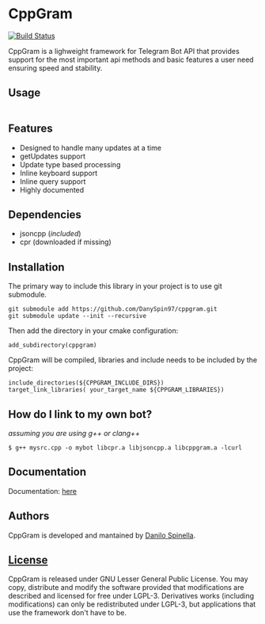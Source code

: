 # CppGram
[![Build Status](https://travis-ci.org/DanySpin97/cppgram.svg?branch=master)](https://travis-ci.org/DanySpin97/cppgram)

CppGram is a lighweight framework for Telegram Bot API that provides support for the most important api methods and basic features a user need ensuring speed and stability.

## Usage

~~~c++

~~~

## Features
- Designed to handle many updates at a time
- getUpdates support
- Update type based processing
- Inline keyboard support
- Inline query support
- Highly documented

## Dependencies

* jsoncpp (_included_)
* cpr (downloaded if missing)

## Installation
The primary way to include this library in your project is to use git submodule.

~~~
git submodule add https://github.com/DanySpin97/cppgram.git
git submodule update --init --recursive
~~~

Then add the directory in your cmake configuration:

~~~
add_subdirectory(cppgram)
~~~

CppGram will be compiled, libraries and include needs to be included by the project:

~~~
include_directories(${CPPGRAM_INCLUDE_DIRS})
target_link_libraries( your_target_name ${CPPGRAM_LIBRARIES})
~~~

## How do I link to my own bot?

*assuming you are using g++ or clang++*

~~~
$ g++ mysrc.cpp -o mybot libcpr.a libjsoncpp.a libcppgram.a -lcurl
~~~

## Documentation

Documentation: [here](https://danyspin97.github.io/cppgram)

## Authors
CppGram is developed and mantained by [Danilo Spinella](github.com/DanySpin97).

## [License](https://www.gnu.org/licenses/lgpl-3.0.en.html)
CppGram is released under GNU Lesser General Public License. You may copy, distribute and modify the software provided that modifications are described and licensed for free under LGPL-3. Derivatives works (including modifications) can only be redistributed under LGPL-3, but applications that use the framework don't have to be.
